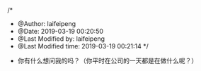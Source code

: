 /*
 * @Author: laifeipeng 
 * @Date: 2019-03-19 00:20:50 
 * @Last Modified by: laifeipeng
 * @Last Modified time: 2019-03-19 00:21:14
 */

- 你有什么想问我的吗？（你平时在公司的一天都是在做什么呢？）